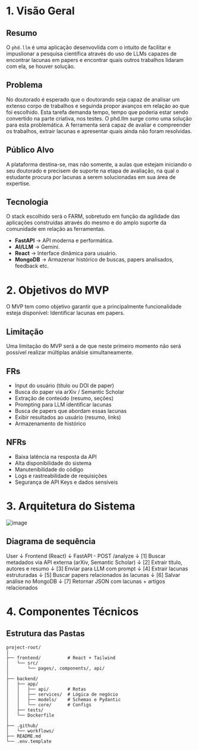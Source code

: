 # 1. Visão Geral

## Resumo
O `phd.llm`  é uma aplicação desenvovlida com o intuito de facilitar e impuslionar a pesquisa científica através do uso de LLMs capazes de encontrar lacunas em papers e encontrar quais outros trabalhos lidaram com ela, se houver solução.

## Problema
No doutorado é esperado que o doutorando seja capaz de analisar um extenso corpo de trabalhos e seguinda propor avanços em relação ao que foi escolhido. Esta tarefa demanda tempo, tempo que poderia estar sendo convertido na parte criativa, nos testes. O phd.llm surge como uma solução para esta problemática. A ferramenta será capaz de avaliar e compreender os trabalhos, extrair lacunas e apresentar quais ainda não foram resolvidas.

## Público Alvo
A plataforma destina-se, mas não somente, a aulas que estejam iniciando o seu doutorado e precisem de suporte na etapa de avaliação, na qual o estudante procura por lacunas a serem solucionadas em sua área de expertise.

## Tecnologia
O stack escolhido será o FARM, sobretudo em função da agilidade das aplicações construídas através do mesmo e do amplo suporte da comunidade em relação as ferramentas.

* **FastAPI** → API moderna e performática.
* **AI/LLM** → Gemini.
* **React** → Interface dinâmica para usuário.
* **MongoDB** → Armazenar histórico de buscas, papers analisados, feedback etc.

# 2. Objetivos do MVP
O MVP tem como objetivo garantir que a principalmente funcionalidade esteja disponível: Identificar lacunas em papers.

## Limitação
Uma limitação do MVP será a de que neste primeiro momento não será possível realizar múltiplas análsie simultaneamente.

## FRs
* Input do usuário (título ou DOI de paper)
* Busca do paper via arXiv / Semantic Scholar
* Extração de conteúdo (resumo, seções)
* Prompting para LLM identificar lacunas
* Busca de papers que abordam essas lacunas
* Exibir resultados ao usuário (resumo, links)
*  Armazenamento de histórico

## NFRs
* Baixa latência na resposta da API
* Alta disponibilidade do sistema
* Manutenibilidade do código
* Logs e rastreabilidade de requisições
* Segurança de API Keys e dados sensíveis

# 3.  Arquitetura do Sistema
![image](https://github.com/user-attachments/assets/69604811-1d21-4a45-abeb-6d0d983dfd1c)

## Diagrama de sequência

User
 ↓
Frontend (React)
 ↓
FastAPI - POST /analyze
 ↓
[1] Buscar metadados via API externa (arXiv, Semantic Scholar)
 ↓
[2] Extrair título, autores e resumo
 ↓
[3] Enviar para LLM com prompt
 ↓
[4] Extrair lacunas estruturadas
 ↓
[5] Buscar papers relacionados às lacunas
 ↓
[6] Salvar análise no MongoDB
 ↓
[7] Retornar JSON com lacunas + artigos relacionados

# 4. Componentes Técnicos

## Estrutura das Pastas 

```
project-root/
│
├── frontend/          # React + Tailwind
│   └── src/
│       └── pages/, components/, api/
│
├── backend/
│   ├── app/
│   │   ├── api/       # Rotas
│   │   ├── services/  # Lógica de negócio
│   │   ├── models/    # Schemas e Pydantic
│   │   └── core/      # Configs
│   ├── tests/
│   └── Dockerfile
│
├── .github/
│   └── workflows/
├── README.md
└── .env.template
```
